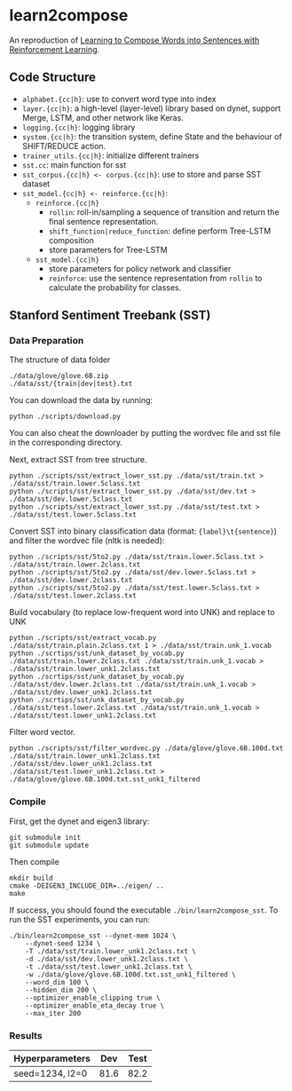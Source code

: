learn2compose
=============
An reproduction of [Learning to Compose Words into Sentences with Reinforcement Learning](https://arxiv.org/abs/1611.09100).

## Code Structure

* `alphabet.{cc|h}`: use to convert word type into index
* `layer.{cc|h}`: a high-level (layer-level) library based on dynet, support Merge, LSTM, and other network like Keras.
* `logging.{cc|h}`: logging library
* `system.{cc|h}`: the transition system, define State and the behaviour of SHIFT/REDUCE action.
* `trainer_utils.{cc|h}`: initialize different trainers
* `sst.cc`: main function for sst
* `sst_corpus.{cc|h} <- corpus.{cc|h}`: use to store and parse SST dataset
* `sst_model.{cc|h} <- reinforce.{cc|h}`:
    * `reinforce.{cc|h}`
        * `rollin`: roll-in/sampling a sequence of transition and return the final sentence representation.
        * `shift_function|reduce_function`: define perform Tree-LSTM composition
        * store parameters for Tree-LSTM
    * `sst_model.{cc|h}`
        * store parameters for policy network and classifier
        * `reinforce`: use the sentence representation from `rollin` to calculate the probability for classes.

## Stanford Sentiment Treebank (SST)

### Data Preparation

The structure of data folder

```
./data/glove/glove.6B.zip
./data/sst/{train|dev|test}.txt
```

You can download the data by running:
```
python ./scripts/download.py
```
You can also cheat the downloader by putting the wordvec file and sst file in the corresponding directory.

Next, extract SST from tree structure.
```
python ./scripts/sst/extract_lower_sst.py ./data/sst/train.txt > ./data/sst/train.lower.5class.txt
python ./scripts/sst/extract_lower_sst.py ./data/sst/dev.txt > ./data/sst/dev.lower.5class.txt
python ./scripts/sst/extract_lower_sst.py ./data/sst/test.txt > ./data/sst/test.lower.5class.txt
```

Convert SST into binary classification data (format: `{label}\t{sentence}`) and filter the wordvec file (nltk is needed):
```
python ./scripts/sst/5to2.py ./data/sst/train.lower.5class.txt > ./data/sst/train.lower.2class.txt
python ./scripts/sst/5to2.py ./data/sst/dev.lower.5class.txt > ./data/sst/dev.lower.2class.txt
python ./scripts/sst/5to2.py ./data/sst/test.lower.5class.txt > ./data/sst/test.lower.2class.txt
```

Build vocabulary (to replace low-frequent word into UNK) and replace to UNK
```
python ./scripts/sst/extract_vocab.py ./data/sst/train.plain.2class.txt 1 > ./data/sst/train.unk_1.vocab
python ./scrtips/sst/unk_dataset_by_vocab.py ./data/sst/train.lower.2class.txt ./data/sst/train.unk_1.vocab > ./data/sst/train.lower_unk1.2class.txt
python ./scrtips/sst/unk_dataset_by_vocab.py ./data/sst/dev.lower.2class.txt ./data/sst/train.unk_1.vocab > ./data/sst/dev.lower_unk1.2class.txt
python ./scrtips/sst/unk_dataset_by_vocab.py ./data/sst/test.lower.2class.txt ./data/sst/train.unk_1.vocab > ./data/sst/test.lower_unk1.2class.txt
```

Filter word vector.
```
python ./scripts/sst/filter_wordvec.py ./data/glove/glove.6B.100d.txt ./data/sst/train.lower_unk1.2class.txt ./data/sst/dev.lower_unk1.2class.txt ./data/sst/test.lower_unk1.2class.txt > ./data/glove/glove.6B.100d.txt.sst_unk1_filtered
```

###  Compile

First, get the dynet and eigen3 library:
```
git submodule init
git submodule update
```
Then compile
```
mkdir build
cmake -DEIGEN3_INCLUDE_DIR=../eigen/ ..
make
```
If success, you should found the executable `./bin/learn2compose_sst`. To run the SST experiments, you can run:
```
./bin/learn2compose_sst --dynet-mem 1024 \
    --dynet-seed 1234 \
    -T ./data/sst/train.lower_unk1.2class.txt \
    -d ./data/sst/dev.lower_unk1.2class.txt \
    -t ./data/sst/test.lower_unk1.2class.txt \
    -w ./data/glove/glove.6B.100d.txt.sst_unk1_filtered \
    --word_dim 100 \
    --hidden_dim 200 \
    --optimizer_enable_clipping true \
    --optimizer_enable_eta_decay true \
    --max_iter 200
```

### Results

| Hyperparameters | Dev | Test |
|-----|-----|-----|
|seed=1234, l2=0| 81.6 | 82.2 |
